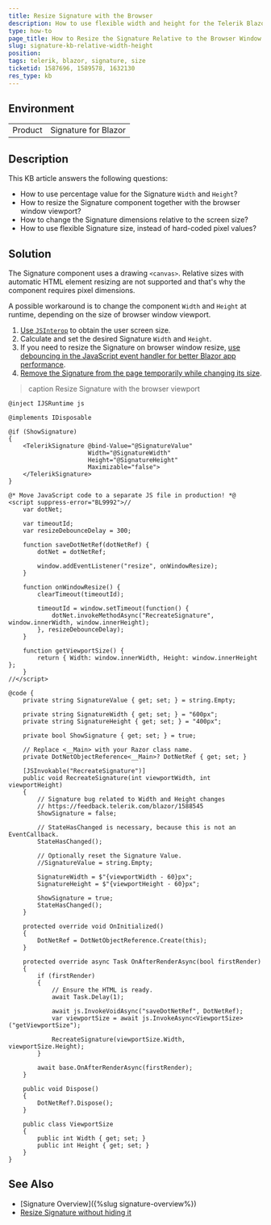 ```yaml
---
title: Resize Signature with the Browser
description: How to use flexible width and height for the Telerik Blazor Signature, and resize the component together with the browser window viewport.
type: how-to
page_title: How to Resize the Signature Relative to the Browser Window
slug: signature-kb-relative-width-height
position: 
tags: telerik, blazor, signature, size
ticketid: 1587696, 1589578, 1632130
res_type: kb
---
```


## Environment

<table>
    <tbody>
        <tr>
            <td>Product</td>
            <td>Signature for Blazor</td>
        </tr>
    </tbody>
</table>


## Description

This KB article answers the following questions:

* How to use percentage value for the Signature `Width` and `Height`?
* How to resize the Signature component together with the browser window viewport?
* How to change the Signature dimensions relative to the screen size?
* How to use flexible Signature size, instead of hard-coded pixel values?

## Solution

The Signature component uses a drawing `<canvas>`. Relative sizes with automatic HTML element resizing are not supported and that's why the component requires pixel dimensions.

A possible workaround is to change the component `Width` and `Height` at runtime, depending on the size of browser window viewport.

1. [Use `JSInterop`](https://learn.microsoft.com/en-us/aspnet/core/blazor/javascript-interoperability/) to obtain the user screen size.
1. Calculate and set the desired Signature `Width` and `Height`.
1. If you need to resize the Signature on browser window resize, [use debouncing in the JavaScript event handler for better Blazor app performance](https://learn.microsoft.com/en-us/aspnet/core/blazor/performance?view=aspnetcore-8.0#dont-trigger-events-too-rapidly).
1. [Remove the Signature from the page temporarily while changing its size](https://feedback.telerik.com/blazor/1588545).

>caption Resize Signature with the browser viewport

````RAZOR
@inject IJSRuntime js

@implements IDisposable

@if (ShowSignature)
{
    <TelerikSignature @bind-Value="@SignatureValue"
                      Width="@SignatureWidth"
                      Height="@SignatureHeight"
                      Maximizable="false">
    </TelerikSignature>
}

@* Move JavaScript code to a separate JS file in production! *@
<script suppress-error="BL9992">//
    var dotNet;

    var timeoutId;
    var resizeDebounceDelay = 300;

    function saveDotNetRef(dotNetRef) {
        dotNet = dotNetRef;

        window.addEventListener("resize", onWindowResize);
    }

    function onWindowResize() {
        clearTimeout(timeoutId);

        timeoutId = window.setTimeout(function() {
            dotNet.invokeMethodAsync("RecreateSignature", window.innerWidth, window.innerHeight);
        }, resizeDebounceDelay);
    }

    function getViewportSize() {
        return { Width: window.innerWidth, Height: window.innerHeight };
    }
//</script>

@code {
    private string SignatureValue { get; set; } = string.Empty;

    private string SignatureWidth { get; set; } = "600px";
    private string SignatureHeight { get; set; } = "400px";

    private bool ShowSignature { get; set; } = true;

    // Replace <__Main> with your Razor class name.
    private DotNetObjectReference<__Main>? DotNetRef { get; set; }

    [JSInvokable("RecreateSignature")]
    public void RecreateSignature(int viewportWidth, int viewportHeight)
    {
        // Signature bug related to Width and Height changes
        // https://feedback.telerik.com/blazor/1588545
        ShowSignature = false;

        // StateHasChanged is necessary, because this is not an EventCallback.
        StateHasChanged();

        // Optionally reset the Signature Value.
        //SignatureValue = string.Empty;

        SignatureWidth = $"{viewportWidth - 60}px";
        SignatureHeight = $"{viewportHeight - 60}px";

        ShowSignature = true;
        StateHasChanged();
    }

    protected override void OnInitialized()
    {
        DotNetRef = DotNetObjectReference.Create(this);
    }

    protected override async Task OnAfterRenderAsync(bool firstRender)
    {
        if (firstRender)
        {
            // Ensure the HTML is ready.
            await Task.Delay(1);

            await js.InvokeVoidAsync("saveDotNetRef", DotNetRef);
            var viewportSize = await js.InvokeAsync<ViewportSize>("getViewportSize");

            RecreateSignature(viewportSize.Width, viewportSize.Height);
        }

        await base.OnAfterRenderAsync(firstRender);
    }

    public void Dispose()
    {
        DotNetRef?.Dispose();
    }

    public class ViewportSize
    {
        public int Width { get; set; }
        public int Height { get; set; }
    }
}
````

## See Also

* [Signature Overview]({%slug signature-overview%})
* [Resize Signature without hiding it](https://feedback.telerik.com/blazor/1588545)
